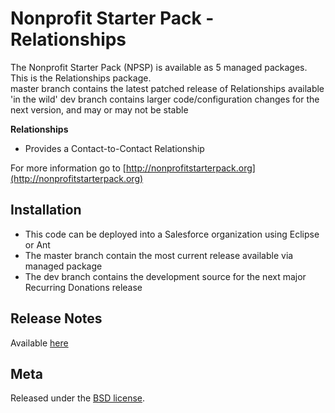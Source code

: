 Nonprofit Starter Pack - Relationships
=================================================

The Nonprofit Starter Pack (NPSP) is available as 5 managed packages.
This is the Relationships package.  
master branch contains the latest patched release of Relationships available 'in the wild'
dev branch contains larger code/configuration changes for the next version, and may or may not be stable 

**Relationships**

* Provides a Contact-to-Contact Relationship


For more information go to [http://nonprofitstarterpack.org](http://nonprofitstarterpack.org) 

Installation
---

* This code can be deployed into a Salesforce organization using Eclipse or Ant
* The master branch contain the most current release available via managed package
* The dev branch contains the development source for the next major Recurring Donations release


Release Notes
---
Available [here](https://github.com/SalesforceFoundation/Recurring_Donations/wiki/Release-Notes)


Meta
----
Released under the [BSD license](http://www.opensource.org/licenses/BSD-3-Clause).